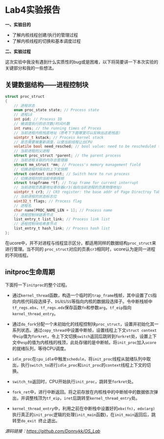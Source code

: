 # Lab4实验报告

**一、实验目的**

* 了解内核线程创建/执行的管理过程
* 了解内核线程的切换和基本调度过程

**二、实验过程**

这次实验中我没有遇到什么实质性的bug或是困难，以下将简要讲一下本次实验的关键部分和我的一些想法。

## 关键数据结构——进程控制块

```c
struct proc_struct
{
    // 进程状态
    enum proc_state state; // Process state
    // 进程id
    int pid; // Process ID
    // 被调度执行的总次数/时间片数
    int runs; // the running times of Proces
    // 当前进程内核栈底地址（思考下下面哪里可以反映出这是栈底）
    uintptr_t kstack; // Process kernel stack
    // 是否需要被重新调度，以使当前线程让出CPU
    volatile bool need_resched; // bool value: need to be rescheduled to release CPU ?
    // 当前进程的父进程
    struct proc_struct *parent; // the parent process
    // 当前进程关联的内存总管理器
    struct mm_struct *mm; // Process's memory management field
    // 切换进程时保存的上下文快照
    struct context context; // Switch here to run process
    // 切换进程时的当前中断栈帧
    struct trapframe *tf; // Trap frame for current interrupt
    // 当前进程页表基地址寄存器cr3(指向当前进程的页表物理地址)
    uintptr_t cr3; // CR3 register: the base addr of Page Directroy Table(PDT)
    // 当前进程的状态标志位
    uint32_t flags; // Process flag
    // 进程名
    char name[PROC_NAME_LEN + 1]; // Process name
    // 进程控制块链表节点
    list_entry_t list_link; // Process link list
    // 进程控制块哈希表节点
    list_entry_t hash_link; // Process hash list
};
```

在ucore中，并不对进程与线程显示区分，都适用同样的数据结构`proc_struct`来进行管理。当不同的
`proc_struct`对应的页表`cr3`相同时，ucore认为是同一进程的不同线程。


## initproc生命周期

下面捋一下`initproc`的整个过程。
* 通过`kernel_thread`函数，构造一个临时的`trap_frame`栈帧，其中设置了`CS`指向内核代码段选择子、`DS`/`ES`/`SS`等指向内核的数据段选择子。令中断栈帧中`tf_regs.ebx`、`tf_regs.edx`保存函数`fn`和参数`arg`，`tf_eip`指向`kernel_thread_entry`。

* 通过`do_fork`分配一个未初始化的线程控制块`proc_struct`，设置并初始化其一系列状态。通过`copy_thread`中设置中断帧，设置线程上下文`struct context`中`eip`值为`forkret`，令上下文切换`switch`返回后跳转到`forkret`处，设置上下文中`esp`的值为内核栈的栈顶，此处存储的是中断帧。将`init_proc`加入`ucore`的就绪队列，等待CPU调度。

* `idle_proc`在`cpu_idle`中触发`schedule`，将`init_proc`线程从就绪队列中取出，执行`switch_to`进行`idle_proc`和`init_proc`的`context`线程上下文的切换。

* `switch_to`返回时，CPU开始执行`init_proc`，跳转至`forkret`处。

* `fork_ret`中，进行中断返回。将之前存放在内核栈中的中断帧中的数据依次弹出，并调整栈顶为`tf_eip`，`iret`后跳转至`kernel_thread_entry`处。

* `kernel_thread_entry`中，利用之前在中断栈中设置好的`ebx(fn)`，`edx(arg)`执行真正的`init_proc`逻辑的处理(`init_main`函数)，在`init_main`返回后，跳转至`do_exit `终止退出。


*源码链接：https://github.com/Donnykk/OS_Lab*